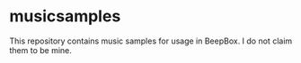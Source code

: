 # musicsamples
This repository contains music samples for usage in BeepBox. I do not claim them to be mine.

